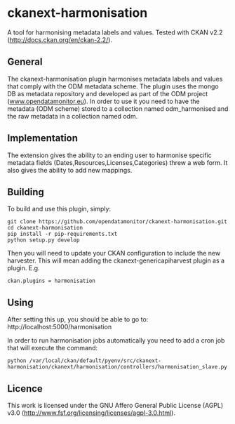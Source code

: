 ckanext-harmonisation
======================

A tool for harmonising metadata labels and values.
Tested with CKAN v2.2 (http://docs.ckan.org/en/ckan-2.2/).

General
--------
The ckanext-harmonisation plugin harmonises metadata labels and values that comply with the ODM metadata scheme.
The plugin uses the mongo DB as metadata repository and developed as part of the ODM project (www.opendatamonitor.eu).
In order to use it you need to have the metadata (ODM scheme) stored to a collection named odm_harmonised and the raw metadata in a collection named odm.

Implementation
---------------

The extension gives the ability to an ending user to harmonise specific metadata fields (Dates,Resources,Licenses,Categories) threw a web form. It also gives the ability to add new mappings. 

Building
---------

To build and use this plugin, simply:

    git clone https://github.com/opendatamonitor/ckanext-harmonisation.git
    cd ckanext-harmonisation
    pip install -r pip-requirements.txt
    python setup.py develop

Then you will need to update your CKAN configuration to include the new harvester.  This will mean adding the
ckanext-genericapiharvest plugin as a plugin.  E.g.

    ckan.plugins = harmonisation

Using
---------

After setting this up, you should be able to go to:
    http://localhost:5000/harmonisation

In order to run  harmonisation jobs automatically you need to add a cron job that will execute the command:

    python /var/local/ckan/default/pyenv/src/ckanext-harmonisation/ckanext/harmonisation/controllers/harmonisation_slave.py 


Licence
---------

This work is licensed under the GNU Affero General Public License (AGPL) v3.0 (http://www.fsf.org/licensing/licenses/agpl-3.0.html).

